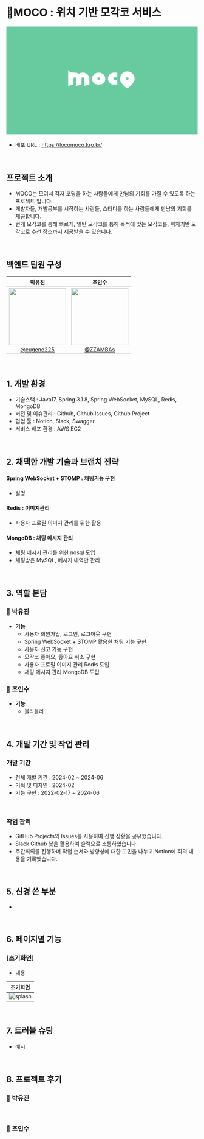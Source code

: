 # 📍MOCO : 위치 기반 모각코 서비스

![썸네일](썸네일용.png)
- 배포 URL : https://locomoco.kro.kr/

<br>

## 프로젝트 소개

- MOCO는 모여서 각자 코딩을 하는 사람들에게 만남의 기회를 가질 수 있도록 하는 프로젝트 입니다.
- 개발자들, 개발공부를 시작하는 사람들, 스터디를 하는 사람들에게 만남의 기회를 제공합니다.
- 번개 모각코를 통해 빠르게, 일반 모각코를 통해 목적에 맞는 모각코를, 위치기반 모각코로 추천 장소까지 제공받을 수 있습니다.

<br>

## 백엔드 팀원 구성

<div align="center">

|                                                                  **박유진**                                                                   |                                                                **조인수**                                                                |
|:------------------------------------------------------------------------------------------------------------------------------------------:|:-------------------------------------------------------------------------------------------------------------------------------------:|
| [<img src="https://avatars.githubusercontent.com/u/81062608?s=96&v=4" height=150 width=150> <br/> @eugene225](https://github.com/eugene225) | [<img src="https://avatars.githubusercontent.com/u/76583883?v=4" height=150 width=150> <br/> @ZZAMBAs](https://github.com/ZZAMBAs) |

</div>

<br>

## 1. 개발 환경

- 기술스택 : Java17, Spring 3.1.8, Spring WebSocket, MySQL, Redis, MongoDB
- 버전 및 이슈관리 : Github, Github Issues, Github Project
- 협업 툴 : Notion, Slack, Swagger
- 서비스 배포 환경 : AWS EC2

<br>

## 2. 채택한 개발 기술과 브랜치 전략

#### Spring WebSocket + STOMP : 채팅기능 구현
  - 설명

#### Redis : 이미지관리
  - 사용자 프로필 이미지 관리를 위한 활용

#### MongoDB : 채팅 메시지 관리
  - 채팅 메시지 관리를 위한 nosql 도입
  - 채팅방은 MySQL, 메시지 내역만 관리


<br>

## 3. 역할 분담

### 🍊 박유진

- **기능**
    - 사용자 회원가입, 로그인, 로그아웃 구현
    - Spring WebSocket + STOMP 활용한 채팅 기능 구현
    - 사용자 신고 기능 구현
    - 모각코 좋아요, 좋아요 취소 구현
    - 사용자 프로필 이미지 관리 Redis 도입
    - 채팅 메시지 관리 MongoDB 도입

### 👻 조인수

- **기능**
    - 블라블라

<br>


## 4. 개발 기간 및 작업 관리

### 개발 기간

- 전체 개발 기간 : 2024-02 ~ 2024-06
- 기획 및 디자인 : 2024-02
- 기능 구현 : 2022-02-17 ~ 2024-06

<br>

### 작업 관리

- GitHub Projects와 Issues를 사용하여 진행 상황을 공유했습니다.
- Slack Github 봇을 활용하여 슬랙으로 소통하였습니다.
- 주간회의를 진행하며 작업 순서와 방향성에 대한 고민을 나누고 Notion에 회의 내용을 기록했습니다.

<br>

## 5. 신경 쓴 부분

- 

<br>

## 6. 페이지별 기능

### [초기화면]
- 내용

| 초기화면             |
|------------------|
| ![splash](이미지링크) |

<br>


## 7. 트러블 슈팅

- [예시](이슈링크)


<br>


## 8. 프로젝트 후기

### 🍊 박유진



<br>

### 👻 조인수


<br>
